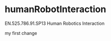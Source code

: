 humanRobotInteraction
=====================

EN.525.786.91.SP13 Human Robotics Interaction

my first change